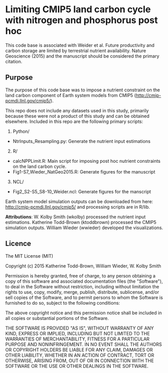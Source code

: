 Limiting CMIP5 land carbon cycle with nitrogen and phosphorus post hoc 
===================

This code base is associated with Weider et al. Future productivity and carbon storage are limited by terrestrial nutrient availability. Nature Geoscience (2015) and the manuscript should be considered the primary citation.

Purpose
-----------------
The purpose of this code base was to impose a nutrient constraint on the land carbon component of Earth system models from CMIP5 (http://cmip-pcmdi.llnl.gov/cmip5/). 

This repo does not include any datasets used in this study, primarily because these were not a product of this study and can be obtained elsewhere. Included in this repo are the following primary scripts:

1. Python/
  + NtrInputs_Resampling.py: Generate the nutrient input estimations
2. R/
  + calcNPPLimit.R: Main script for imposing post hoc nutrient constraints on the land carbon cycle.
  + Fig1-S7_Wieder_NatGeo2015.R: Generate figures for the manuscript
3. NCL/
  + Fig2_S2-S5_S8-10_Weider.ncl: Generate figures for the manscript

Earth system model simulation outputs can be downloaded from here: http://cmip-pcmdi.llnl.gov/cmip5/ and processing scripts are in R/lib.

**Attributions**: W. Kolby Smith (wkolby) processed the nutrient input estimations. Katherine Todd-Brown (ktoddbrown) processed the CMIP5 simulation outputs. William Wieder (wwieder) developed the visualizations.

Licence
-----------------
The MIT License (MIT)

Copyright (c) 2015 Katherine Todd-Brown, William Wieder, W. Kolby Smith

Permission is hereby granted, free of charge, to any person obtaining a copy of this software and associated documentation files (the "Software"), to deal in the Software without restriction, including without limitation the rights to use, copy, modify, merge, publish, distribute, sublicense, and/or sell copies of the Software, and to permit persons to whom the Software is furnished to do so, subject to the following conditions:

The above copyright notice and this permission notice shall be included in all copies or substantial portions of the Software.

THE SOFTWARE IS PROVIDED "AS IS", WITHOUT WARRANTY OF ANY KIND, EXPRESS OR IMPLIED, INCLUDING BUT NOT LIMITED TO THE WARRANTIES OF MERCHANTABILITY, FITNESS FOR A PARTICULAR PURPOSE AND NONINFRINGEMENT. IN NO EVENT SHALL THE AUTHORS OR COPYRIGHT HOLDERS BE LIABLE FOR ANY CLAIM, DAMAGES OR OTHER LIABILITY, WHETHER IN AN ACTION OF CONTRACT, TORT OR OTHERWISE, ARISING FROM, OUT OF OR IN CONNECTION WITH THE SOFTWARE OR THE USE OR OTHER DEALINGS IN THE SOFTWARE.

